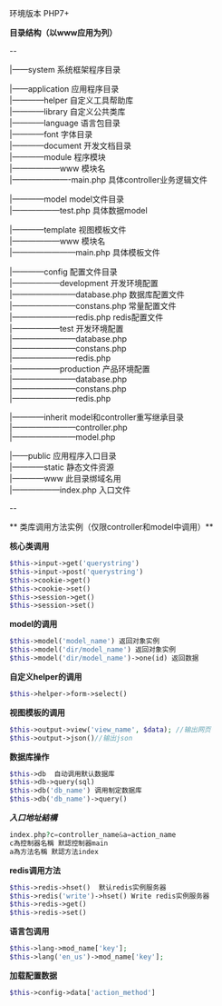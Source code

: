 
环境版本 PHP7+

**目录结构（以www应用为列）**

--

|——system    系统框架程序目录 

|——application  应用程序目录  
|————helper   自定义工具帮助库  
|————library  自定义公共类库  
|————language  语言包目录  
|————font 字体目录  
|————document 开发文档目录  
|————module   程序模块  
|——————www  模块名  
|———————-main.php 具体controller业务逻辑文件  

|————model    model文件目录  
|——————test.php 具体数据model 
  
|————template  视图模板文件  
|——————www  模块名   
|————————main.php 具体模板文件  
  
|————config    配置文件目录  
|——————development 开发环境配置  
|————————database.php 数据库配置文件  
|————————constans.php 常量配置文件  
|————————redis.php redis配置文件  
|——————test 开发环境配置  
|————————database.php   
|————————constans.php   
|————————redis.php   
|——————production 产品环境配置  
|————————database.php   
|————————constans.php   
|————————redis.php   

|————inherit    model和controller重写继承目录  
|————————controller.php   
|————————model.php   
  
|——public    应用程序入口目录  
|————static    静态文件资源  
|————www   此目录绑域名用  
|——————index.php    入口文件  
 
--

** 类库调用方法实例（仅限controller和model中调用）**

**核心类调用**  

``` php
$this->input->get('querystring')  
$this->input->post('querystring')  
$this->cookie->get()   
$this->cookie->set()  
$this->session->get()  
$this->session->set()  
```

**model的调用**

``` php
$this->model('model_name') 返回对象实例  
$this->model('dir/model_name') 返回对象实例  
$this->model('dir/model_name')->one(id) 返回数据  
```
 
**自定义helper的调用** 

``` php
$this->helper->form->select()   
```

**视图模板的调用**

``` php
$this->output->view('view_name', $data); //输出网页  
$this->output->json()//输出json  
```
 
**数据库操作**

``` php
$this->db  自动调用默认数据库  
$this->db->query(sql)  
$this->db('db_name') 调用制定数据库  
$this->db('db_name')->query()  
 ```
 
***入口地址結構***

``` php
index.php?c=controller_name&a=action_name  
c為控制器名稱 默認控制器main  
a為方法名稱 默認方法index  

```
 
**redis调用方法**

``` php
$this->redis->hset()  默认redis实例服务器  
$this->redis('write')->hset() Write redis实例服务器  
$this->redis->get()  
$this->redis->set()  
 ```
 
**语言包调用**

``` php
$this->lang->mod_name['key'];  
$this->lang('en_us')->mod_name['key'];  
 ```
 
**加载配置数据** 

``` php
$this->config->data['action_method']  
```
